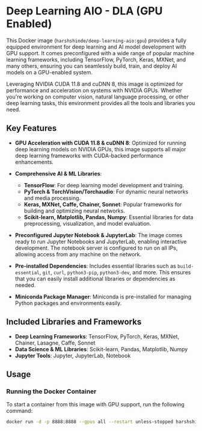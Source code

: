 # Deep Learning AIO - DLA (GPU Enabled)

This Docker image (`harshshinde/deep-learning-aio:gpu`) provides a fully equipped environment for deep learning and AI model development with GPU support. It comes preconfigured with a wide range of popular machine learning frameworks, including TensorFlow, PyTorch, Keras, MXNet, and many others, ensuring you can seamlessly build, train, and deploy AI models on a GPU-enabled system.

Leveraging NVIDIA CUDA 11.8 and cuDNN 8, this image is optimized for performance and acceleration on systems with NVIDIA GPUs. Whether you're working on computer vision, natural language processing, or other deep learning tasks, this environment provides all the tools and libraries you need.

## Key Features

- **GPU Acceleration with CUDA 11.8 & cuDNN 8**: Optimized for running deep learning models on NVIDIA GPUs, this image supports all major deep learning frameworks with CUDA-backed performance enhancements.

- **Comprehensive AI & ML Libraries**:
  - **TensorFlow**: For deep learning model development and training.
  - **PyTorch & TorchVision/Torchaudio**: For dynamic neural networks and media processing.
  - **Keras, MXNet, Caffe, Chainer, Sonnet**: Popular frameworks for building and optimizing neural networks.
  - **Scikit-learn, Matplotlib, Pandas, Numpy**: Essential libraries for data preprocessing, visualization, and model evaluation.

- **Preconfigured Jupyter Notebook & JupyterLab**: The image comes ready to run Jupyter Notebooks and JupyterLab, enabling interactive development. The notebook server is configured to run on all IPs, allowing access from any machine on the network.

- **Pre-installed Dependencies**: Includes essential libraries such as `build-essential`, `git`, `curl`, `python3-pip`, `python3-dev`, and more. This ensures that you can easily install additional libraries or dependencies as needed.

- **Miniconda Package Manager**: Miniconda is pre-installed for managing Python packages and environments easily.

## Included Libraries and Frameworks

- **Deep Learning Frameworks**: TensorFlow, PyTorch, Keras, MXNet, Chainer, Lasagne, Caffe, Sonnet
- **Data Science & ML Libraries**: Scikit-learn, Pandas, Matplotlib, Numpy
- **Jupyter Tools**: Jupyter, JupyterLab, Notebook

## Usage

### Running the Docker Container

To start a container from this image with GPU support, run the following command:

```bash
docker run -d -p 8888:8888 --gpus all --restart unless-stopped harshshinde/deep-learning-aio:gpu
